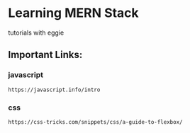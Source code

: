 # Learning MERN Stack
tutorials with eggie

## Important Links:

### javascript
```
https://javascript.info/intro
```

### css
```
https://css-tricks.com/snippets/css/a-guide-to-flexbox/
```